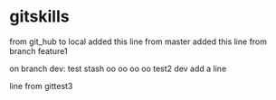 # gitskills
from git_hub to local
added this line from master
added this line from branch feature1


on branch dev:
test stash oo oo oo oo
test2 dev add a line

line from gittest3
